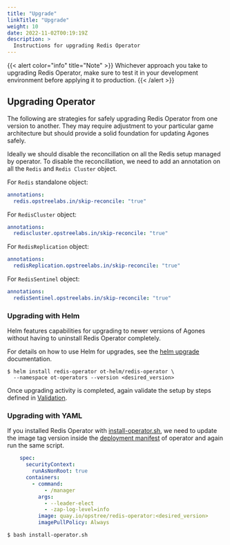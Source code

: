 ```yaml
---
title: "Upgrade"
linkTitle: "Upgrade"
weight: 10
date: 2022-11-02T00:19:19Z
description: >
  Instructions for upgrading Redis Operator
---
```


{{< alert color="info" title="Note" >}}
Whichever approach you take to upgrading Redis Operator, make sure to test it in your development environment
before applying it to production.
{{< /alert >}}

## Upgrading Operator

The following are strategies for safely upgrading Redis Operator from one version to another. They may require adjustment to your particular game architecture but should provide a solid foundation for updating Agones safely.

Ideally we should disable the reconcillation on all the Redis setup managed by operator. To disable the reconcillation, we need to add an annotation on all the `Redis` and `Redis Cluster` object.

For `Redis` standalone object:

```yaml
annotations:
  redis.opstreelabs.in/skip-reconcile: "true"
```

For `RedisCluster` object:

```yaml
annotations:
  rediscluster.opstreelabs.in/skip-reconcile: "true"
```

For `RedisReplication` object:

```yaml
annotations:
  redisReplication.opstreelabs.in/skip-reconcile: "true"
```

For `RedisSentinel` object:

```yaml
annotations:
  redisSentinel.opstreelabs.in/skip-reconcile: "true"
```

### Upgrading with Helm

Helm features capabilities for upgrading to newer versions of Agones without having to uninstall Redis Operator completely.

For details on how to use Helm for upgrades, see the [helm upgrade](https://v2.helm.sh/docs/helm/#helm-upgrade) documentation.

```shell
$ helm install redis-operator ot-helm/redis-operator \
  --namespace ot-operators --version <desired_version>
```

Once upgrading activity is completed, again validate the setup by steps defined in [Validation](../validation).

### Upgrading with YAML

If you installed Redis Operator with [install-operator.sh](https://github.com/OT-CONTAINER-KIT/redis-operator/blob/main/install-operator.sh), we need to update the image tag version inside the [deployment manifest](https://github.com/OT-CONTAINER-KIT/redis-operator/blob/main/config/manager/manager.yaml) of operator and again run the same script.

```yaml
    spec:
      securityContext:
        runAsNonRoot: true
      containers:
        - command:
            - /manager
          args:
            - --leader-elect
            - -zap-log-level=info
          image: quay.io/opstree/redis-operator:<desired_version>
          imagePullPolicy: Always
```

```shell
$ bash install-operator.sh
```
